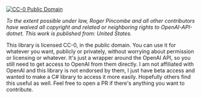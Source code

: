 [![CC-0 Public Domain](https://licensebuttons.net/p/zero/1.0/88x31.png)](http://creativecommons.org/publicdomain/zero/1.0/)

*To the extent possible under law, Roger Pincombe and all other contributors have waived all copyright and related or neighboring rights to OpenAI-API-dotnet. This work is published from: United States.*

This library is licensed CC-0, in the public domain.  You can use it for whatever you want, publicly or privately, without worrying about permission or licensing or whatever.  It's just a wrapper around the OpenAI API, so you still need to get access to OpenAI from them directly.  I am not affiliated with OpenAI and this library is not endorsed by them, I just have beta access and wanted to make a C# library to access it more easily.  Hopefully others find this useful as well.  Feel free to open a PR if there's anything you want to contribute.
